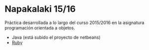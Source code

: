 # Napakalaki 15/16

Práctica desarrollada a lo largo del curso 2015/2016 en la asignatura programación orientada a objetos.

* Java (está subido el proyecto de netbeans)
* [Ruby](https://github.com/Maverick94/PDOO_Napakalaki_15-16/tree/master/PDOO_Napakalaki_RUBY/lib)
